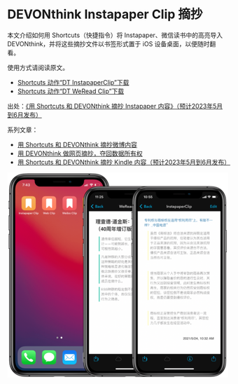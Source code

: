 # DEVONthink Instapaper Clip 摘抄

本文介绍如何用 Shortcuts（快捷指令）将 Instapaper、微信读书中的高亮导入 DEVONthink，并将这些摘抄文件以书签形式置于 iOS 设备桌面，以便随时翻看。

使用方式请阅读原文。

- [Shortcuts 动作“DT InstapaperClip”下载](https://www.icloud.com/shortcuts/e8af1af68ef0465aa17e37c95de92288)
- [Shortcuts 动作“DT WeRead Clip”下载](https://www.icloud.com/shortcuts/93c0337e98e44801bb062eb4de7bbd0e)

出处：[《用 Shortcuts 和 DEVONthink 摘抄 Instapaper 内容》（预计2023年5月到6月发布）](https://utgd.net/article/20148)

系列文章：

- [用 Shortcuts 和 DEVONthink 摘抄微博内容](https://utgd.net/article/9167)
- [用 DEVONthink 做网页摘抄，夺回数据所有权](https://utgd.net/article/20106/)
- [用 Shortcuts 和 DEVONthink 摘抄 Kindle 内容（预计2023年5月到6月发布）](https://utgd.net/article/20149)

![title](img.png)